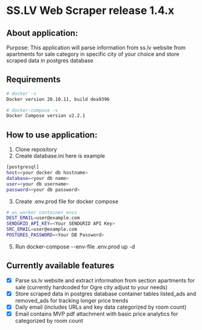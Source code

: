 # SS.LV Web Scraper release 1.4.x


## About application:
Purpose: This application will parse information from ss.lv website from apartments for sale category in specific city of your choice
and store scraped data in postgres database


## Requirements

```bash
# docker -v                                                                 
Docker version 20.10.11, build dea9396

# docker-compose -v                                                                  
Docker Compose version v2.2.1

```


## How to use application:
1. Clone repository 
2. Create database.ini here is example
```bash                                      
[postgresql]
host=<your docker db hostname>
database=<your db name>
user=<your db username>
password=<your db password>

```
3. Create .env.prod file for docker compose
```bash                                      
# ws_worker container envs
DEST_EMAIL=user@example.com
SENDGRID_API_KEY=<Your SENDGRID API Key>
SRC_EMAIL=user@example.com
POSTGRES_PASSWORD=<Your DB Password>
```
5. Run docker-compose --env-file .env.prod up -d


## Currently available features
- [x] Parse ss.lv website and extract information from section apartments for sale (currently hardcoded for Ogre city adjust to your needs)
- [x] Store scraped data in postgres database container tables listed_ads and removed_ads for tracking longer price trends
- [x] Daily email (includes URLs and key data categorized by room count)
- [x] Email contains MVP pdf attachment with basic price analytics for categorized by room count
